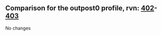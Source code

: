 ## Comparison for the outpost0 profile, rvn: [402](https://github.com/PRO100KatYT/FortniteProfileRevisions/tree/main/profiles/outpost0/402%20outpost0.json)-[403](https://github.com/PRO100KatYT/FortniteProfileRevisions/tree/main/profiles/outpost0/403%20outpost0.json)

No changes
